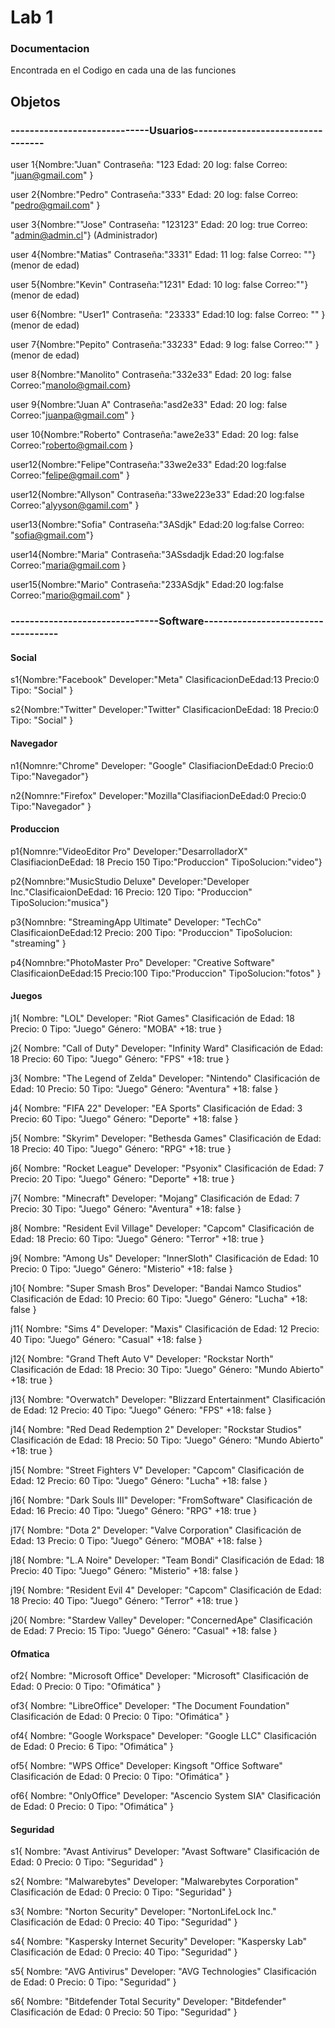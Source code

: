 # Lab 1
### Documentacion 
Encontrada en el Codigo en cada una de las funciones 
## Objetos

### -----------------------------Usuarios----------------------------------

user 1{Nombre:"Juan" Contraseña: "123 Edad: 20   log:  false Correo: "juan@gmail.com" }

user 2{Nombre:"Pedro"  Contraseña:"333"  Edad: 20   log:  false Correo: "pedro@gmail.com" }

user 3{Nombre:""Jose" Contraseña: "123123" Edad: 20   log:  true Correo: "admin@admin.cl"} (Administrador)

user 4{Nombre:"Matias" Contraseña:"3331"  Edad: 11  log:  false Correo: ""} (menor de edad)

user 5{Nombre:"Kevin" Contraseña:"1231"  Edad: 10  log: false Correo:""} (menor de edad)

user 6{Nombre: "User1" Contraseña: "23333" Edad:10  log:  false Correo: "" }(menor de edad)

user 7{Nombre:"Pepito" Contraseña:"33233"  Edad: 9 log: false Correo:"" } (menor de edad)

user 8{Nombre:"Manolito" Contraseña:"332e33"  Edad: 20   log: false Correo:"manolo@gmail.com}

user 9{Nombre:"Juan A" Contraseña:"asd2e33" Edad: 20   log: false Correo:"juanpa@gmail.com" }

user 10{Nombre:"Roberto" Contraseña:"awe2e33"  Edad: 20   log: false Correo:"roberto@gmail.com }

user12{Nombre:"Felipe"Contraseña:"33we2e33" Edad:20 log:false Correo:"felipe@gmail.com" }

user12{Nombre:"Allyson" Contraseña:"33we223e33" Edad:20 log:false Correo:"alyyson@gamil.com" }

user13{Nombre:"Sofia" Contraseña:"3ASdjk" Edad:20 log:false Correo: "sofia@gmail.com"}

user14{Nombre:"Maria" Contraseña:"3ASsdadjk Edad:20 log:false Correo:"maria@gmail.com }

user15{Nombre:"Mario" Contraseña:"233ASdjk" Edad:20 log:false Correo:"mario@gmail.com" }

### -------------------------------Software-----------------------------------
#### Social
s1{Nombre:"Facebook" Developer:"Meta" ClasificacionDeEdad:13 Precio:0  Tipo: "Social"  }

s2{Nombre:"Twitter" Developer:"Twitter" ClasificacionDeEdad: 18 Precio:0  Tipo: "Social" }

#### Navegador

n1{Nomnre:"Chrome" Developer: "Google" ClasifiacionDeEdad:0 Precio:0 Tipo:"Navegador"}

n2{Nomnre:"Firefox" Developer:"Mozilla"ClasifiacionDeEdad:0 Precio:0 Tipo:"Navegador" }

#### Produccion

p1{Nomnre:"VideoEditor Pro" Developer:"DesarrolladorX" ClasifiacionDeEdad: 18 Precio 150 Tipo:"Produccion" TipoSolucion:"video"}

p2{Nomnbre:"MusicStudio Deluxe" Developer:"Developer Inc."ClasificaionDeEdad: 16 Precio: 120 Tipo: "Produccion" TipoSolucion:"musica"}

p3{Nomnbre: "StreamingApp Ultimate" Developer: "TechCo" ClasificaionDeEdad:12 Precio: 200 Tipo: "Produccion" TipoSolucion: "streaming" }

p4{Nomnbre:"PhotoMaster Pro" Developer: "Creative Software" ClasificaionDeEdad:15 Precio:100 Tipo:"Produccion" TipoSolucion:"fotos" }

#### Juegos 

j1{
  Nombre: "LOL"
  Developer: "Riot Games"
  Clasificación de Edad: 18
  Precio: 0
  Tipo: "Juego"
  Género: "MOBA"
  +18: true
}

j2{
  Nombre: "Call of Duty"
  Developer: "Infinity Ward"
  Clasificación de Edad: 18
  Precio: 60
  Tipo: "Juego"
  Género: "FPS"
  +18: true
}

j3{
  Nombre: "The Legend of Zelda"
  Developer: "Nintendo"
  Clasificación de Edad: 10
  Precio: 50
  Tipo: "Juego"
  Género: "Aventura"
  +18: false
}

j4{
  Nombre: "FIFA 22"
  Developer: "EA Sports"
  Clasificación de Edad: 3
  Precio: 60
  Tipo: "Juego"
  Género: "Deporte"
  +18: false
}

j5{
  Nombre: "Skyrim"
  Developer: "Bethesda Games"
  Clasificación de Edad: 18
  Precio: 40
  Tipo: "Juego"
  Género: "RPG"
  +18: true
}

j6{
  Nombre: "Rocket League"
  Developer: "Psyonix"
  Clasificación de Edad: 7
  Precio: 20
  Tipo: "Juego"
  Género: "Deporte"
  +18: true
}

j7{
  Nombre: "Minecraft"
  Developer: "Mojang"
  Clasificación de Edad: 7
  Precio: 30
  Tipo: "Juego"
  Género: "Aventura"
  +18: false
}

j8{
  Nombre: "Resident Evil Village"
  Developer: "Capcom"
  Clasificación de Edad: 18
  Precio: 60
  Tipo: "Juego"
  Género: "Terror"
  +18: true
}

j9{
  Nombre: "Among Us"
  Developer: "InnerSloth"
  Clasificación de Edad: 10
  Precio: 0
  Tipo: "Juego"
  Género: "Misterio"
  +18: false
}

j10{
  Nombre: "Super Smash Bros"
  Developer: "Bandai Namco Studios"
  Clasificación de Edad: 10
  Precio: 60
  Tipo: "Juego"
  Género: "Lucha"
  +18: false
}

j11{
  Nombre: "Sims 4"
  Developer: "Maxis"
  Clasificación de Edad: 12
  Precio: 40
  Tipo: "Juego"
  Género: "Casual"
  +18: false
}

j12{
  Nombre: "Grand Theft Auto V"
  Developer: "Rockstar North"
  Clasificación de Edad: 18
  Precio: 30
  Tipo: "Juego"
  Género: "Mundo Abierto"
  +18: true
}

j13{
  Nombre: "Overwatch"
  Developer: "Blizzard Entertainment"
  Clasificación de Edad: 12
  Precio: 40
  Tipo: "Juego"
  Género: "FPS"
  +18: false
}

j14{
  Nombre: "Red Dead Redemption 2"
  Developer: "Rockstar Studios"
  Clasificación de Edad: 18
  Precio: 50
  Tipo: "Juego"
  Género: "Mundo Abierto"
  +18: true
}

j15{
  Nombre: "Street Fighters V"
  Developer: "Capcom"
  Clasificación de Edad: 12
  Precio: 60
  Tipo: "Juego"
  Género: "Lucha"
  +18: false
}

j16{
  Nombre: "Dark Souls III"
  Developer: "FromSoftware"
  Clasificación de Edad: 16
  Precio: 40
  Tipo: "Juego"
  Género: "RPG"
  +18: true
}

j17{
  Nombre: "Dota 2"
  Developer: "Valve Corporation"
  Clasificación de Edad: 13
  Precio: 0
  Tipo: "Juego"
  Género: "MOBA"
  +18: false
}

j18{
  Nombre: "L.A Noire"
  Developer: "Team Bondi"
  Clasificación de Edad: 18
  Precio: 40
  Tipo: "Juego"
  Género: "Misterio"
  +18: false
}

j19{
  Nombre: "Resident Evil 4"
  Developer: "Capcom"
  Clasificación de Edad: 18
  Precio: 40
  Tipo: "Juego"
  Género: "Terror"
  +18: true
}

j20{
  Nombre: "Stardew Valley"
  Developer: "ConcernedApe"
  Clasificación de Edad: 7
  Precio: 15
  Tipo: "Juego"
  Género: "Casual"
  +18: false
}

#### Ofmatica

of2{
  Nombre: "Microsoft Office"
  Developer: "Microsoft"
  Clasificación de Edad: 0
  Precio: 0
  Tipo: "Ofimática"
}

of3{
  Nombre: "LibreOffice"
  Developer: "The Document Foundation"
  Clasificación de Edad: 0
  Precio: 0
  Tipo: "Ofimática"
}

of4{
  Nombre: "Google Workspace"
  Developer: "Google LLC"
  Clasificación de Edad: 0
  Precio: 6
  Tipo: "Ofimática"
}

of5{
  Nombre: "WPS Office"
  Developer: Kingsoft "Office Software"
  Clasificación de Edad: 0
  Precio: 0
  Tipo: "Ofimática"
}

of6{
  Nombre: "OnlyOffice"
  Developer: "Ascencio System SIA"
  Clasificación de Edad: 0
  Precio: 0
  Tipo: "Ofimática"
}

#### Seguridad
s1{
  Nombre: "Avast Antivirus"
  Developer: "Avast Software"
  Clasificación de Edad: 0
  Precio: 0
  Tipo: "Seguridad"
}

s2{
  Nombre: "Malwarebytes"
  Developer: "Malwarebytes Corporation"
  Clasificación de Edad: 0
  Precio: 0
  Tipo: "Seguridad"
}

s3{
  Nombre: "Norton Security"
  Developer: "NortonLifeLock Inc."
  Clasificación de Edad: 0
  Precio: 40
  Tipo: "Seguridad"
}

s4{
  Nombre: "Kaspersky Internet Security"
  Developer: "Kaspersky Lab"
  Clasificación de Edad: 0
  Precio: 40
  Tipo: "Seguridad"
}

s5{
  Nombre: "AVG Antivirus"
  Developer: "AVG Technologies"
  Clasificación de Edad: 0
  Precio: 0
  Tipo: "Seguridad"
}

s6{
  Nombre: "Bitdefender Total Security"
  Developer: "Bitdefender"
  Clasificación de Edad: 0
  Precio: 50
  Tipo: "Seguridad"
}